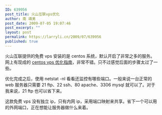 ```yaml
---
ID: 639956
post_title: 火山互联vps优化
author: 南 靖男
post_date: 2009-07-05 19:07:46
post_excerpt: ""
layout: post
permalink: https://larryli.cn/2009/07/639956
published: true
---
```

火山互联提供的免费 vps 安装的是 centos 系统，默认开启了非常之多的服务。网上有现成的 <a title="128MB VPS上优化CentOS 5" href="http://www.vpsee.com/2009/06/128mb-vps-optimize-centos5/">centos vps 优化指南</a>，非常不错。只不过感觉后面的步骤太过了一些。

优化完成之后，使用 netstat -nl 看看还监控有哪些端口。一般来说一台正常的 web 服务器只需要 21 ftp、22 ssh、80 apache、3306 mysql 就可以了。对于我来说，21 ftp 也可以省下来。

这款免费 vps 没有独立 ip，只有内网 ip，采用端口映射来共享。省下一个可以用的外网端口，正在想能让服务器做什么来着。